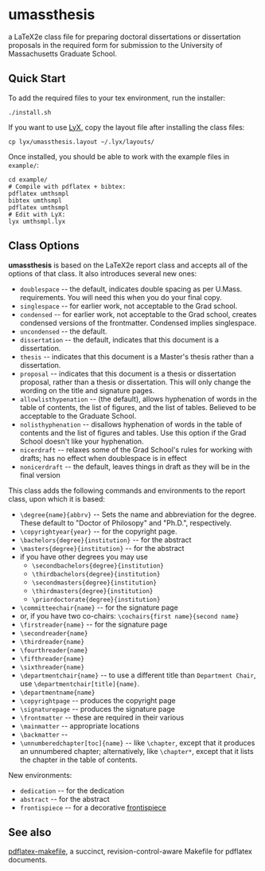 # umassthesis
a LaTeX2e class file for preparing doctoral dissertations or dissertation proposals
in the required form for submission to the University of Massachusetts Graduate School.

## Quick Start
To add the required files to your tex environment, run the installer:

    ./install.sh
    
If you want to use [LyX](http://www.lyx.org/), copy the layout file after installing the class files:

    cp lyx/umassthesis.layout ~/.lyx/layouts/

Once installed, you should be able to work with the example files in `example/`:

    cd example/
    # Compile with pdflatex + bibtex:
    pdflatex umthsmpl
    bibtex umthsmpl
    pdflatex umthsmpl
    # Edit with LyX:
    lyx umthsmpl.lyx

## Class Options
**umassthesis** is based on the LaTeX2e report class and accepts all of the options of that class.
It also introduces several new ones:

* `doublespace` -- the default, indicates double spacing as per U.Mass.
  requirements. You will need this when you do your final copy.
* `singlespace` -- for earlier work, not acceptable to the Grad school.
* `condensed` -- for earlier work, not acceptable to the Grad school, creates
  condensed versions of the frontmatter. Condensed implies singlespace.
* `uncondensed` -- the default.
* `dissertation` -- the default, indicates that this document is a dissertation.
* `thesis` -- indicates that this document is a Master's thesis rather than a
  dissertation.
* `proposal` -- indicates that this document is a thesis or dissertation
  proposal, rather than a thesis or dissertation. This will only change the
  wording on the title and signature pages.
* `allowlisthypenation` -- (the default), allows hyphenation of words in the
  table of contents, the list of figures, and the list of tables. Believed
  to be acceptable to the Graduate School.
* `nolisthyphenation` -- disallows hyphenation of words in the table of contents
  and the list of figures and tables. Use this option if the Grad School
  doesn't like your hyphenation.
* `nicerdraft` -- relaxes some of the Grad School's rules for working with
  drafts; has no effect when doublespace is in effect
* `nonicerdraft` -- the default, leaves things in draft as they will be in the
  final version

This class adds the following commands and environments to the report class,
upon which it is based:

* `\degree{name}{abbrv}` -- Sets the name and abbreviation for the degree. These
  default to "Doctor of Philosopy" and "Ph.D.", respectively.
* `\copyrightyear{year}` -- for the copyright page.
* `\bachelors{degree}{institution}` -- for the abstract
* `\masters{degree}{institution}` -- for the abstract
* if you have other degrees you may use
  * `\secondbachelors{degree}{institution}`
  * `\thirdbachelors{degree}{institution}`
  * `\secondmasters{degree}{institution}`
  * `\thirdmasters{degree}{institution}`
  * `\priordoctorate{degree}{institution}`
* `\committeechair{name}` -- for the signature page
* or, if you have two co-chairs: `\cochairs{first name}{second name}`
* `\firstreader{name}` -- for the signature page
* `\secondreader{name}`
* `\thirdreader{name}`
* `\fourthreader{name}`
* `\fifthreader{name}`
* `\sixthreader{name}`
* `\departmentchair{name}` -- to use a different title than `Department Chair`, use `\departmentchair[title]{name}`.
* `\departmentname{name}`
* `\copyrightpage` -- produces the copyright page
* `\signaturepage` -- produces the signature page
* `\frontmatter` -- these are required in their various
* `\mainmatter` -- appropriate locations
* `\backmatter` --
* `\unnumberedchapter[toc]{name}` -- like `\chapter`, except that it produces an
  unnumbered chapter; alternatively, like `\chapter*`, except that it lists the
  chapter in the table of contents.

New environments:

* `dedication` -- for the dedication
* `abstract` -- for the abstract
* `frontispiece` -- for a decorative [frontispiece](http://en.wikipedia.org/wiki/Book_frontispiece)

## See also

[pdflatex-makefile](https://github.com/ransford/pdflatex-makefile), a succinct,
revision-control-aware Makefile for pdflatex documents.
